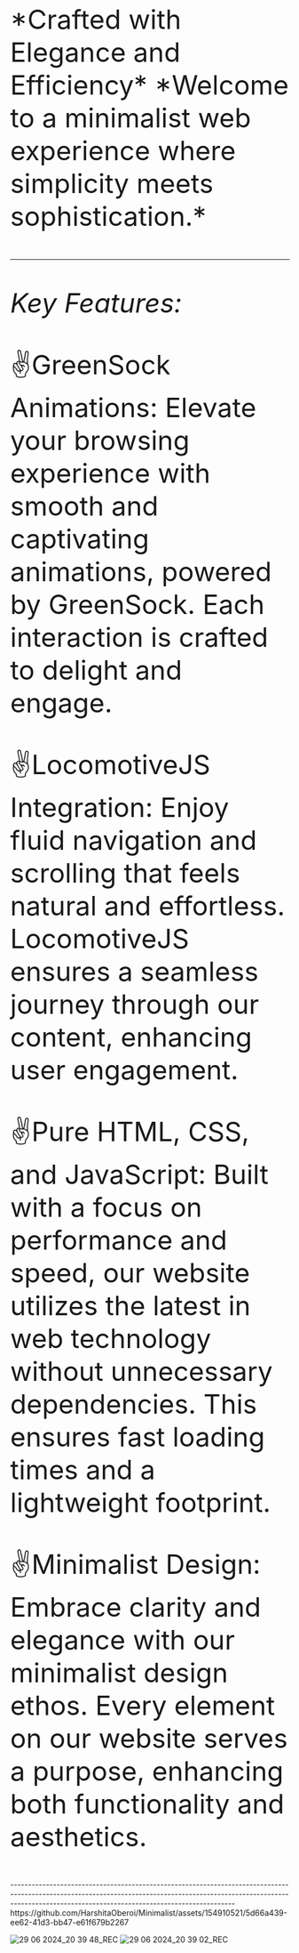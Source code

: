 <font size="8"> 
 *Crafted with Elegance and Efficiency*
 *Welcome to a minimalist web experience where simplicity meets sophistication.*

----------------------------------------------------------------------------------------------------------------------------------------------------------------------------------------------------------------------------------
 _Key Features:_

✌GreenSock Animations: Elevate your browsing experience with smooth and captivating animations, powered by GreenSock. Each interaction is crafted to delight and engage.

✌LocomotiveJS Integration: Enjoy fluid navigation and scrolling that feels natural and effortless. LocomotiveJS ensures a seamless journey through our content, enhancing user engagement.

✌Pure HTML, CSS, and JavaScript: Built with a focus on performance and speed, our website utilizes the latest in web technology without unnecessary dependencies. This ensures fast loading times and a lightweight footprint.

✌Minimalist Design: Embrace clarity and elegance with our minimalist design ethos. Every element on our website serves a purpose, enhancing both functionality and aesthetics.

</font>
---------------------------------------------------------------------------------------------------------------------------------------------------------------------------------------------------------------------------
https://github.com/HarshitaOberoi/Minimalist/assets/154910521/5d66a439-ee62-41d3-bb47-e61f679b2267


![29 06 2024_20 39 48_REC](https://github.com/HarshitaOberoi/Minimalist/assets/154910521/607969d5-c53f-4bab-beaf-ab23a4e3d600)
![29 06 2024_20 39 02_REC](https://github.com/HarshitaOberoi/Minimalist/assets/154910521/b564207a-0998-4a37-9c89-867bbac02d88)


